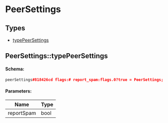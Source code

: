 # PeerSettings

## Types

* [typePeerSettings](#peersettingstypepeersettings)

## PeerSettings::typePeerSettings

#### Schema:

```c++
peerSettings#818426cd flags:# report_spam:flags.0?true = PeerSettings;
```

#### Parameters:

|Name|Type|
|----|----|
|reportSpam|bool|

